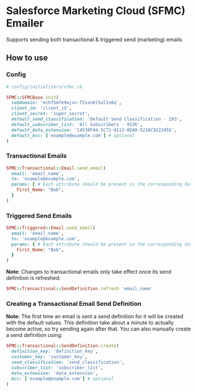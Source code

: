 # Salesforce Marketing Cloud (SFMC) Emailer
Supports sending both transactional & triggered send (marketing) emails

## How to use
### Config
```ruby
# config/initializers/sfmc.rb

SFMC::SFMCBase.init(
  subdomain: 'mchf5m7e9wjxn-f2xxn6l5ul1x0q',
  client_id: 'client_id',
  client_secret: 'super_secret',
  default_send_classification: 'Default Send Classification - 293',
  default_subscriber_list: 'All Subscribers - 9136',
  default_data_extension: 'C4530F44-5C72-4113-8EA0-5210C9222455',
  default_bcc: ['example@example.com'] # optional
)
```

### Transactional Emails

```ruby
SFMC::Transactional::Email.send_email(
  email: 'email_name',
  to: 'example@example.com',
  params: { # Each attribute should be present in the corresponding data extension in SFMC
    First_Name: "Bob",
  }
)
```

### Triggered Send Emails

```ruby
SFMC::Triggered::Email.send_email(
  email: 'email_name',
  to: 'example@example.com',
  params: { # Each attribute should be present in the corresponding data extension in SFMC
    First_Name: "Bob",
  }
)
```

<b>Note:</b> Changes to transactional emails only take effect once its send definition is refreshed:
```ruby
SFMC::Transactional::SendDefinition.refresh 'email_name'
```

### Creating a Transactional Email Send Definition
<b>Note:</b> The first time an email is sent a send definition for it will be created with the default values. This definition take about a minute to actually become active, so try sending again after that. You can also manually create a send definition using:
```ruby
SFMC::Transactional::SendDefinition.create(
  definition_key: 'definition_key', 
  customer_key: 'customer_key', 
  send_classification: 'send_classification', 
  subscriber_list: 'subscriber_list', 
  data_extension: 'data_extension', 
  bcc: ['example@example.com'] # optional
)
```